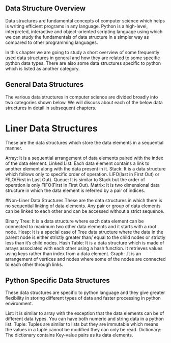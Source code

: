 ## Data Structure Overview

Data structures are fundamental concepts of computer science which helps is writing efficient programs in any language. Python is a high-level, interpreted, interactive and object-oriented scripting language using which we can study the fundamentals of data structure in a simpler way as compared to other programming languages.

In this chapter we are going to study a short overview of some frequently used data structures in general and how they are related to some specific python data types. There are also some data structures specific to python which is listed as another category.

## General Data Structures

The various data structures in computer science are divided broadly into two categories shown below. We will discuss about each of the below data structures in detail in subsequent chapters.

# Liner Data Structures
These are the data structures which store the data elements in a sequential manner.

Array: It is a sequential arrangement of data elements paired with the index of the data element.
Linked List: Each data element contains a link to another element along with the data present in it.
Stack: It is a data structure which follows only to specific order of operation. LIFO(last in First Out) or FILO(First in Last Out).
Queue: It is similar to Stack but the order of operation is only FIFO(First In First Out).
Matrix: It is two dimensional data structure in which the data element is referred by a pair of indices.

#Non-Liner Data Structures
These are the data structures in which there is no sequential linking of data elements. Any pair or group of data elements can be linked to each other and can be accessed without a strict sequence.

Binary Tree: It is a data structure where each data element can be connected to maximum two other data elements and it starts with a root node.
Heap: It is a special case of Tree data structure where the data in the parent node is either strictly greater than/ equal to the child nodes or strictly less than it’s child nodes.
Hash Table: It is a data structure which is made of arrays associated with each other using a hash function. It retrieves values using keys rather than index from a data element.
Graph: .It is an arrangement of vertices and nodes where some of the nodes are connected to each other through links.

## Python Specific Data Structures
These data structures are specific to python language and they give greater flexibility in storing different types of data and faster processing in python environment.

List: It is similar to array with the exception that the data elements can be of different data types. You can have both numeric and string data in a python list.
Tuple: Tuples are similar to lists but they are immutable which means the values in a tuple cannot be modified they can only be read.
Dictionary: The dictionary contains Key-value pairs as its data elements.
